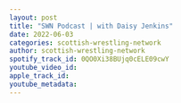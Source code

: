 ```yaml
---
layout: post
title: "SWN Podcast | with Daisy Jenkins"
date: 2022-06-03
categories: scottish-wrestling-network
author: scottish-wrestling-network
spotify_track_id: 0QO0Xi38BUjq0cELE09cwY
youtube_video_id: 
apple_track_id: 
youtube_metadata: 
---
```


